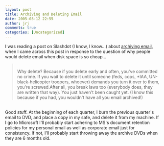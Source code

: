 ```yaml
---
layout: post
title: Archiving and Deleting Email
date: 2005-03-12 22:55
author: jrj
comments: true
categories: [Uncategorized]
---
```

I was reading a post on Slashdot (I know, I know...) about <a href="http://ask.slashdot.org/askslashdot/05/03/12/215231.shtml?tid=215&amp;tid=198&amp;tid=95&amp;tid=4" target="_blank">archiving email</a>, when I came across this post in response to the question of why people would delete email when disk space is so cheap...<br /><blockquote><br />Why delete? Because if you delete early and often, you've committed no crime. If you wait to delete it until someone (feds, cops, *IAA, UN-black-helicopter troopers, whoever) demands you turn it over to them, you're screwed.After all, you break laws too (everybody does, they are written that way). You just haven't been caught yet. (I know this because if you had, you wouldn't have all you email archived!)<br /></blockquote><br />Good stuff. At the beginning of each quarter, I burn the previous quarter's email to DVD, and place a copy in my safe, and delete it from my machine. If I go to Microsoft I'll probably start adhering to MS's document retention policies for my personal email as well as corporate email just for consistency. If not, I'll probably start throwing away the archive DVDs when they are 6 months old.
